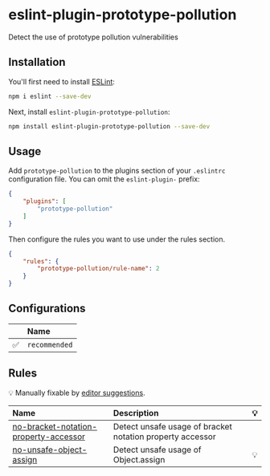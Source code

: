 # eslint-plugin-prototype-pollution

Detect the use of prototype pollution vulnerabilities

## Installation

You'll first need to install [ESLint](https://eslint.org/):

```sh
npm i eslint --save-dev
```

Next, install `eslint-plugin-prototype-pollution`:

```sh
npm install eslint-plugin-prototype-pollution --save-dev
```

## Usage

Add `prototype-pollution` to the plugins section of your `.eslintrc` configuration file. You can omit the `eslint-plugin-` prefix:

```json
{
    "plugins": [
        "prototype-pollution"
    ]
}
```


Then configure the rules you want to use under the rules section.

```json
{
    "rules": {
        "prototype-pollution/rule-name": 2
    }
}
```



## Configurations

<!-- begin auto-generated configs list -->

|    | Name          |
| :- | :------------ |
| ✅  | `recommended` |

<!-- end auto-generated configs list -->



## Rules

<!-- begin auto-generated rules list -->

💡 Manually fixable by [editor suggestions](https://eslint.org/docs/developer-guide/working-with-rules#providing-suggestions).

| Name                                                                                         | Description                                               | 💡 |
| :------------------------------------------------------------------------------------------- | :-------------------------------------------------------- | :- |
| [no-bracket-notation-property-accessor](docs/rules/no-bracket-notation-property-accessor.md) | Detect unsafe usage of bracket notation property accessor |    |
| [no-unsafe-object-assign](docs/rules/no-unsafe-object-assign.md)                             | Detect unsafe usage of Object.assign                      | 💡 |

<!-- end auto-generated rules list -->


